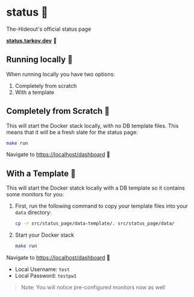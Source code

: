 # status 🚦

The-Hideout's official status page

**[status.tarkov.dev](https://status.tarkov.dev)** 🔗

## Running locally 🔨

When running locally you have two options:

1. Completely from scratch
2. With a template

## Completely from Scratch 📰

This will start the Docker stack locally, with no DB template files. This means that it will be a fresh slate for the status page:

```bash
make run
```

Navigate to [https://localhost/dashboard](https://localhost/dashboard) 🎉

## With a Template 📄

This will start the Docker statck locally with a DB template so it contains some monitors for you:

1. First, run the following command to copy your template files into your `data` directory:

    ```bash
    cp -r src/status_page/data-template/. src/status_page/data/
    ```

1. Start your Docker stack

    ```bash
    make run
    ```

Navigate to [https://localhost/dashboard](https://localhost/dashboard) 🎉

- Local Username: `test`
- Local Password: `testpw1`

> Note: You will notice pre-configured monitors now as well
